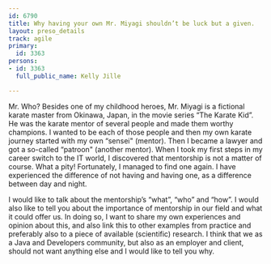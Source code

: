 ```yaml
---
id: 6790
title: Why having your own Mr. Miyagi shouldn’t be luck but a given.
layout: preso_details
track: agile
primary:
  id: 3363
persons:
- id: 3363
  full_public_name: Kelly Jille

---
```

Mr. Who? Besides one of my childhood heroes, Mr. Miyagi is a fictional karate master from Okinawa, Japan, in the movie series “The Karate Kid”. He was the karate mentor of several people and made them worthy champions. I wanted to be each of those people and then my own karate journey started with my own “sensei" (mentor). Then I became a lawyer and got a so-called “patroon" (another mentor). When I took my first steps in my career switch to the IT world, I discovered that mentorship is not a matter of course. What a pity! Fortunately, I managed to find one again. I have experienced the difference of not having and having one, as a difference between day and night.

I would like to talk about the mentorship’s “what”, “who” and “how”. I would also like to tell you about the importance of mentorship in our field and what it could offer us. In doing so, I want to share my own experiences and opinion about this, and also link this to other examples from practice and preferably also to a piece of available (scientific) research. I think that we as a Java and Developers community, but also as an employer and client, should not want anything else and I would like to tell you why.